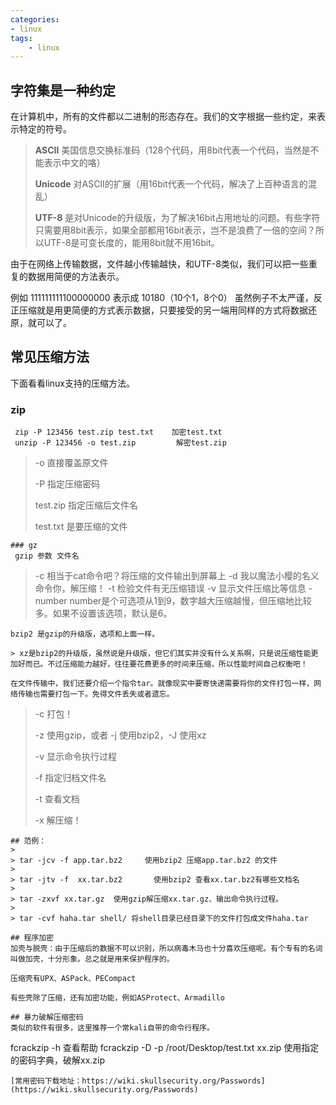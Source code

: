 ```yaml
---
categories:
- linux
tags: 
    - linux
---
```

## 字符集是一种约定
在计算机中，所有的文件都以二进制的形态存在。我们的文字根据一些约定，来表示特定的符号。

> **ASCII** 美国信息交换标准码（128个代码，用8bit代表一个代码，当然是不能表示中文的咯）
> 
> **Unicode** 对ASCII的扩展（用16bit代表一个代码，解决了上百种语言的混乱）
> 
> **UTF-8** 是对Unicode的升级版，为了解决16bit占用地址的问题。有些字符只需要用8bit表示，如果全部都用16bit表示，岂不是浪费了一倍的空间？所以UTF-8是可变长度的，能用8bit就不用16bit。

由于在网络上传输数据，文件越小传输越快，和UTF-8类似，我们可以把一些重复的数据用简便的方法表示。

例如 111111111100000000 表示成 10180（10个1，8个0） 虽然例子不太严谨，反正压缩就是用更简便的方式表示数据，只要接受的另一端用同样的方式将数据还原，就可以了。

## 常见压缩方法

下面看看linux支持的压缩方法。

### zip
```
 zip -P 123456 test.zip test.txt    加密test.txt
 unzip -P 123456 -o test.zip         解密test.zip
 ```
> -o 直接覆盖原文件
> 
> -P 指定压缩密码
> 
> test.zip 指定压缩后文件名
> 
> test.txt 是要压缩的文件

```
### gz
 gzip 参数 文件名
```
> -c 相当于cat命令吧？将压缩的文件输出到屏幕上
> -d  我以魔法小樱的名义命令你，解压缩！
> -t 检验文件有无压缩错误
> -v 显示文件压缩比等信息
> -number number是个可选项从1到9，数字越大压缩越慢，但压缩地比较多。如果不设置该选项，默认是6。
```
bzip2 是gzip的升级版，选项和上面一样。

> xz是bzip2的升级版，虽然说是升级版，但它们其实并没有什么关系啊，只是说压缩性能更加好而已。不过压缩能力越好，往往要花费更多的时间来压缩，所以性能时间自己权衡吧！

在文件传输中，我们还要介绍一个指令tar。就像现实中要寄快递需要将你的文件打包一样，网络传输也需要打包一下。免得文件丢失或者遗忘。
```
> -c 打包！
> 
> -z 使用gzip，或者 -j 使用bzip2，-J 使用xz
> 
> -v 显示命令执行过程
> 
> -f 指定归档文件名
> 
> -t 查看文档
> 
> -x 解压缩！
> 
```
## 范例：
> 
> tar -jcv -f app.tar.bz2     使用bzip2 压缩app.tar.bz2 的文件
> 
> tar -jtv -f  xx.tar.bz2       使用bzip2 查看xx.tar.bz2有哪些文档名
> 
> tar -zxvf xx.tar.gz  使用gzip解压缩xx.tar.gz、输出命令执行过程。
> 
> tar -cvf haha.tar shell/ 将shell目录已经目录下的文件打包成文件haha.tar

## 程序加密
加壳与脱壳：由于压缩后的数据不可以识别，所以病毒木马也十分喜欢压缩呢。有个专有的名词叫做加壳，十分形象。总之就是用来保护程序的。

压缩壳有UPX、ASPack、PECompact

有些壳除了压缩，还有加密功能，例如ASProtect、Armadillo

## 暴力破解压缩密码
类似的软件有很多，这里推荐一个常kali自带的命令行程序。
```
fcrackzip -h 查看帮助
fcrackzip -D -p /root/Desktop/test.txt xx.zip 使用指定的密码字典，破解xx.zip
```
[常用密码下载地址：https://wiki.skullsecurity.org/Passwords](https://wiki.skullsecurity.org/Passwords)
